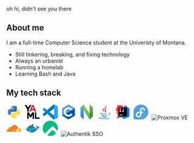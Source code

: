 <p>oh hi, didn't see you there</p>

<h2>About me</h2>
<p>
  I am a full-time Computer Science student at the Univeristy of Montana.
</p>
<ul>
  <li>Still tinkering, breaking, and fixing technology</li>
  <li>Always an urbanist</li>
  <li>Running a homelab</li>
  <li>Learning Bash and Java</li>
</ul>

<h2>My tech stack</h2>
<div>
  <img src="https://github.com/devicons/devicon/raw/refs/heads/master/icons/python/python-original.svg" title="Python" alt="Python" width="40" height="40" />&nbsp;
  <img src="https://github.com/devicons/devicon/raw/refs/heads/master/icons/yaml/yaml-original.svg" title="YAML" alt="YAML" width="40" height="40" />&nbsp;
  <img src="https://github.com/devicons/devicon/raw/refs/heads/master/icons/vscode/vscode-original.svg" title="VS Code" alt="VS Code" width="40" height="40" />&nbsp;
  <!-- <img src="https://github.com/devicons/devicon/raw/refs/heads/master/icons/bash/bash-original.svg" title="Bash" alt="Bash" width="40" height="40" />&nbsp; -->
  <img src="https://github.com/devicons/devicon/raw/refs/heads/master/icons/c/c-original.svg" title="C (learning)" alt="C (learning)" width="40" height="40" />&nbsp;
  <img src="https://github.com/devicons/devicon/raw/refs/heads/master/icons/neovim/neovim-original.svg" title="Neovim (on the side)" alt="Neovim (on the side)" width="40" height="40" />&nbsp;
  <!-- <img src="https://github.com/devicons/devicon/raw/refs/heads/master/icons/django/django-plain.svg" title="Django (learning)" alt="Django (learning)" width="40" height="40" />&nbsp; -->
  <img src="https://github.com/devicons/devicon/raw/refs/heads/master/icons/java/java-original.svg" title="Java (learning)" alt="Java (learning)" width="40" height="40" />&nbsp;
  <img src="https://github.com/devicons/devicon/raw/refs/heads/master/icons/intellij/intellij-original.svg" title="Intellij" alt="Intellij" width="40" height="40" />&nbsp;
  <img src="https://github.com/devicons/devicon/raw/refs/heads/master/icons/fedora/fedora-plain.svg" title="Fedora Linux" alt="Fedora Linux" width="40" height="40" />&nbsp;
  <img src="https://cdn.jsdelivr.net/gh/walkxcode/dashboard-icons@master/png/proxmox.png" title="Proxmox VE" alt="Proxmox VE" width="40" height="40" />&nbsp;
  <img src="https://github.com/devicons/devicon/raw/refs/heads/master/icons/cloudflare/cloudflare-original.svg" title="Cloudflare" alt="Cloudflare" width="40" height="40" />&nbsp;
  <img src="https://github.com/devicons/devicon/raw/refs/heads/master/icons/docker/docker-original.svg" title="Docker" alt="Docker" width="40" height="40" />&nbsp;
  <img src="https://github.com/devicons/devicon/raw/refs/heads/master/icons/rockylinux/rockylinux-original.svg" title="Rocky Linux" alt="Rocky Linux" width="40" height="40" />&nbsp;
  <img src="https://cdn.jsdelivr.net/gh/walkxcode/dashboard-icons@master/png/authentik.png" title="Authentik SSO" alt="Authentik SSO" width="40" height="40" />
</div>
